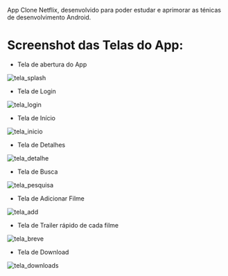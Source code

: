 App Clone Netflix, desenvolvido para poder estudar e aprimorar as ténicas de desenvolvimento Android.

# Screenshot das Telas do App:

- Tela de abertura do App

![tela_splash](https://user-images.githubusercontent.com/24457337/174688047-7eec9538-bafa-4497-a0a2-31484b3d0f77.png)

- Tela de Login

![tela_login](https://user-images.githubusercontent.com/24457337/174688069-76ab7dfb-2648-4ce7-92c9-bea84c8c3d93.png)

- Tela de Início

![tela_inicio](https://user-images.githubusercontent.com/24457337/174687985-9448c865-ceed-4e4d-8bcc-4e5b5be9302e.png)

- Tela de Detalhes

![tela_detalhe](https://user-images.githubusercontent.com/24457337/174687997-ef1d34b3-99b5-4b44-9ed2-9f2e52eff8de.png)

- Tela de Busca

![tela_pesquisa](https://user-images.githubusercontent.com/24457337/174688104-27c6a1a7-9fb7-41e8-9264-adffa23bdd3b.png)

- Tela de Adicionar Filme

![tela_add](https://user-images.githubusercontent.com/24457337/174688125-cf8f2227-3fee-4067-9708-9168a823443b.png)

- Tela de Trailer rápido de cada filme

![tela_breve](https://user-images.githubusercontent.com/24457337/174688172-a5770ccc-877f-4b15-b77b-7286325f286c.png)

- Tela de Download

![tela_downloads](https://user-images.githubusercontent.com/24457337/174688196-5b5a20cb-97be-4762-9c80-05ee83c45c15.png)
